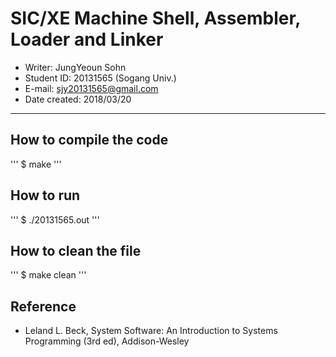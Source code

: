 SIC/XE Machine Shell, Assembler, Loader and Linker
==================================================

* Writer: JungYeoun Sohn
* Student ID: 20131565 (Sogang Univ.)
* E-mail: sjy20131565@gmail.com
* Date created: 2018/03/20

--------------------------------------------------

## How to compile the code

'''
$ make
'''

## How to run

'''
$ ./20131565.out
'''

## How to clean the file

'''
$ make clean
'''

## Reference

* Leland L. Beck, System Software: An Introduction to Systems Programming (3rd ed), Addison-Wesley
